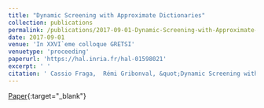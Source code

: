 ```yaml
---
title: "Dynamic Screening with Approximate Dictionaries"
collection: publications
permalink: /publications/2017-09-01-Dynamic-Screening-with-Approximate-Dictionaries
date: 2017-09-01
venue: 'In XXVI`eme colloque GRETSI'
venuetype: 'proceeding'
paperurl: 'https://hal.inria.fr/hal-01598021'
excerpt: ' '
citation: ' Cassio Fraga,  Rémi Gribonval, &quot;Dynamic Screening with Approximate Dictionaries.&quot; In XXVI`eme colloque GRETSI, 2017.'
---
```

[<span><i class="fas fa-fw fa-file-pdf"></i></span> Paper](https://hal.inria.fr/hal-01598021){:target="_blank"} 
